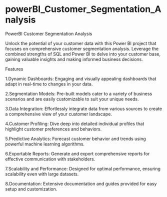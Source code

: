 # powerBI_Customer_Segmentation_Analysis


PowerBI Customer Segmentation Analysis 

Unlock the potential of your customer data with this Power BI project that focuses on comprehensive customer segmentation analysis. Leverage the combined strengths of SQL and Power BI to delve into your customer base, gaining valuable insights and making informed business decisions.


Features

1.Dynamic Dashboards: Engaging and visually appealing dashboards that adapt in real-time to changes in your data.


2.Segmentation Models: Pre-built models cater to a variety of business scenarios and are easily customizable to suit your unique needs.


3.Data Integration: Effortlessly integrate data from various sources to create a comprehensive view of your customer landscape.


4.Customer Profiling: Dive deep into detailed individual profiles that highlight customer preferences and behaviors.


5.Predictive Analytics: Forecast customer behavior and trends using powerful machine learning algorithms.


6.Exportable Reports: Generate and export comprehensive reports for effective communication with stakeholders.


7.Scalability and Performance: Designed for optimal performance, ensuring scalability even with large datasets.


8.Documentation: Extensive documentation and guides provided for easy setup and customization.



